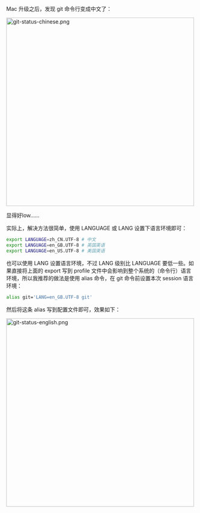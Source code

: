 Mac 升级之后，发现 git 命令行变成中文了：

<div style="text-align: left;">
  <img src="http://git-media.knowledge.ituknown.cn/LANG/git-status-chinese.png" alt="git-status-chinese.png" width="500" />
</div>

显得好low......

实际上，解决方法很简单，使用 LANGUAGE 或 LANG 设置下语言环境即可：

```bash
export LANGUAGE=zh_CN.UTF-8 # 中文
export LANGUAGE=en_GB.UTF-8 # 英国英语
export LANGUAGE=en_US.UTF-8 # 美国英语
```

也可以使用 LANG 设置语言环境，不过 LANG 级别比 LANGUAGE 要低一些。如果直接将上面的 export 写到 profile 文件中会影响到整个系统的（命令行）语言环境，所以我推荐的做法是使用 alias 命令，在 git 命令前设置本次 session 语言环境：

```bash
alias git='LANG=en_GB.UTF-8 git'
```

然后将这条 alias 写到配置文件即可，效果如下：

<div style="text-align: left;">
  <img src="http://git-media.knowledge.ituknown.cn/LANG/git-status-english.png" alt="git-status-english.png" width="500" />
</div>